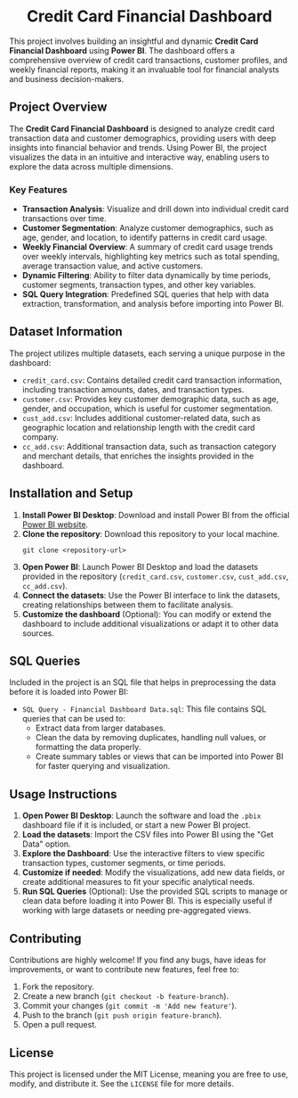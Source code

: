 <h1 style="text-align: center;">Credit Card Financial Dashboard</h1>

<p>This project involves building an insightful and dynamic <strong>Credit Card Financial Dashboard</strong> using <strong>Power BI</strong>. The dashboard offers a comprehensive overview of credit card transactions, customer profiles, and weekly financial reports, making it an invaluable tool for financial analysts and business decision-makers.</p>

<h2>Project Overview</h2>

<p>The <strong>Credit Card Financial Dashboard</strong> is designed to analyze credit card transaction data and customer demographics, providing users with deep insights into financial behavior and trends. Using Power BI, the project visualizes the data in an intuitive and interactive way, enabling users to explore the data across multiple dimensions.</p>

<h3>Key Features</h3>

<ul>
  <li><strong>Transaction Analysis</strong>: Visualize and drill down into individual credit card transactions over time.</li>
  <li><strong>Customer Segmentation</strong>: Analyze customer demographics, such as age, gender, and location, to identify patterns in credit card usage.</li>
  <li><strong>Weekly Financial Overview</strong>: A summary of credit card usage trends over weekly intervals, highlighting key metrics such as total spending, average transaction value, and active customers.</li>
  <li><strong>Dynamic Filtering</strong>: Ability to filter data dynamically by time periods, customer segments, transaction types, and other key variables.</li>
  <li><strong>SQL Query Integration</strong>: Predefined SQL queries that help with data extraction, transformation, and analysis before importing into Power BI.</li>
</ul>

<h2>Dataset Information</h2>

<p>The project utilizes multiple datasets, each serving a unique purpose in the dashboard:</p>
<ul>
  <li><code>credit_card.csv</code>: Contains detailed credit card transaction information, including transaction amounts, dates, and transaction types.</li>
  <li><code>customer.csv</code>: Provides key customer demographic data, such as age, gender, and occupation, which is useful for customer segmentation.</li>
  <li><code>cust_add.csv</code>: Includes additional customer-related data, such as geographic location and relationship length with the credit card company.</li>
  <li><code>cc_add.csv</code>: Additional transaction data, such as transaction category and merchant details, that enriches the insights provided in the dashboard.</li>
</ul>

<h2>Installation and Setup</h2>

<ol>
  <li><strong>Install Power BI Desktop</strong>: Download and install Power BI from the official <a href="https://powerbi.microsoft.com/">Power BI website</a>.</li>
  <li><strong>Clone the repository</strong>: Download this repository to your local machine.
    <pre><code>git clone &lt;repository-url&gt;</code></pre>
  </li>
  <li><strong>Open Power BI</strong>: Launch Power BI Desktop and load the datasets provided in the repository (<code>credit_card.csv</code>, <code>customer.csv</code>, <code>cust_add.csv</code>, <code>cc_add.csv</code>).</li>
  <li><strong>Connect the datasets</strong>: Use the Power BI interface to link the datasets, creating relationships between them to facilitate analysis.</li>
  <li><strong>Customize the dashboard</strong> (Optional): You can modify or extend the dashboard to include additional visualizations or adapt it to other data sources.</li>
</ol>

<h2>SQL Queries</h2>

<p>Included in the project is an SQL file that helps in preprocessing the data before it is loaded into Power BI:</p>

<ul>
  <li><code>SQL Query - Financial Dashboard Data.sql</code>: This file contains SQL queries that can be used to:
    <ul>
      <li>Extract data from larger databases.</li>
      <li>Clean the data by removing duplicates, handling null values, or formatting the data properly.</li>
      <li>Create summary tables or views that can be imported into Power BI for faster querying and visualization.</li>
    </ul>
  </li>
</ul>

<h2>Usage Instructions</h2>

<ol>
  <li><strong>Open Power BI Desktop</strong>: Launch the software and load the <code>.pbix</code> dashboard file if it is included, or start a new Power BI project.</li>
  <li><strong>Load the datasets</strong>: Import the CSV files into Power BI using the "Get Data" option.</li>
  <li><strong>Explore the Dashboard</strong>: Use the interactive filters to view specific transaction types, customer segments, or time periods.</li>
  <li><strong>Customize if needed</strong>: Modify the visualizations, add new data fields, or create additional measures to fit your specific analytical needs.</li>
  <li><strong>Run SQL Queries</strong> (Optional): Use the provided SQL scripts to manage or clean data before loading it into Power BI. This is especially useful if working with large datasets or needing pre-aggregated views.</li>
</ol>

<h2>Contributing</h2>

<p>Contributions are highly welcome! If you find any bugs, have ideas for improvements, or want to contribute new features, feel free to:</p>

<ol>
  <li>Fork the repository.</li>
  <li>Create a new branch (<code>git checkout -b feature-branch</code>).</li>
  <li>Commit your changes (<code>git commit -m 'Add new feature'</code>).</li>
  <li>Push to the branch (<code>git push origin feature-branch</code>).</li>
  <li>Open a pull request.</li>
</ol>

<h2>License</h2>

<p>This project is licensed under the MIT License, meaning you are free to use, modify, and distribute it. See the <code>LICENSE</code> file for more details.</p>
